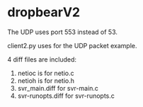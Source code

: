 # dropbearV2
The UDP uses port 553 instead of 53.

client2.py uses for the UDP packet example.

4 diff files are included: 
1) netioc is for netio.c
2) netioh is for netio.h
3) svr_main.diff for svr-main.c
4) svr-runopts.diff for svr-runopts.c
